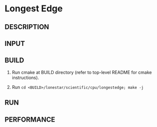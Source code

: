Longest Edge
================================================================================

DESCRIPTION 
--------------------------------------------------------------------------------


INPUT
--------------------------------------------------------------------------------

BUILD
--------------------------------------------------------------------------------

1. Run cmake at BUILD directory (refer to top-level README for cmake instructions).

2. Run `cd <BUILD>/lonestar/scientific/cpu/longestedge; make -j`

RUN
--------------------------------------------------------------------------------

PERFORMANCE  
--------------------------------------------------------------------------------

